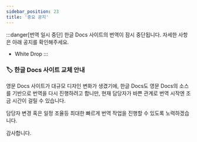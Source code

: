 ```yaml
---
sidebar_position: 23
title: '중요 공지'
---
```



:::danger[번역 일시 중단]
한글 Docs 사이트의 번역이 잠시 중단됩니다. 자세한 사항은 아래 공지를 확인해주세요.

- White Drop
:::


### :label: 한글 Docs 사이트 교체 안내

영문 Docs 사이트가 대규모 디자인 변화가 생겼기에, 한글 Docs도 영문 Docs의 소스를 기반으로 번역을 다시 진행하려고 합니만, 현재 담당자가 바쁜 관계로 번역 시작엔 조금 시간이 걸릴 수 있습니다.

담당자 변경 혹은 일정 조율등 최대한 빠르게 번역 작업을 진행할 수 있도록 노력하겠습니다.

감사합니다.